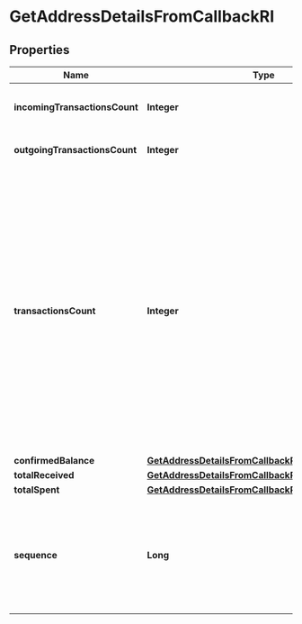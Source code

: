 

# GetAddressDetailsFromCallbackRI


## Properties

| Name | Type | Description | Notes |
|------------ | ------------- | ------------- | -------------|
|**incomingTransactionsCount** | **Integer** | Defines the received transaction count to the address. |  |
|**outgoingTransactionsCount** | **Integer** | Defines the sent transaction count from the address. |  |
|**transactionsCount** | **Integer** | Represents the total number of confirmed coins transactions for this address, both incoming and outgoing. Applies for coins only and not tokens transfers e.g. for Ethereum. transactionsCount could result as less than incoming and outgoing transactions put together (e.g. in Bitcoin), due to the fact that one and the same address could be in senders and receivers addresses. |  |
|**confirmedBalance** | [**GetAddressDetailsFromCallbackRIConfirmedBalance**](GetAddressDetailsFromCallbackRIConfirmedBalance.md) |  |  |
|**totalReceived** | [**GetAddressDetailsFromCallbackRITotalReceived**](GetAddressDetailsFromCallbackRITotalReceived.md) |  |  |
|**totalSpent** | [**GetAddressDetailsFromCallbackRITotalSpent**](GetAddressDetailsFromCallbackRITotalSpent.md) |  |  |
|**sequence** | **Long** | Defines the transaction input&#39;s sequence as an integer, which is is used when transactions are replaced with newer versions before LockTime. |  [optional] |



